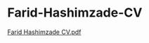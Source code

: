 # Farid-Hashimzade-CV

[Farid Hashimzade CV.pdf](https://github.com/user-attachments/files/19703343/Farid.Hashimzade.CV.pdf)

